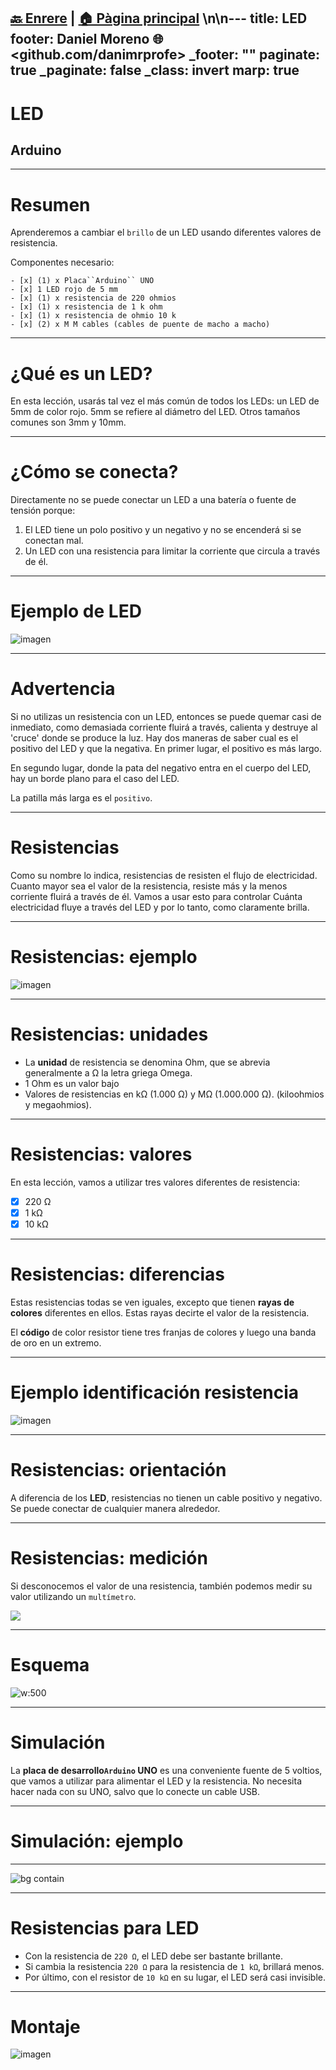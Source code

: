 [🔙 Enrere](../) | [🏠 Pàgina principal](http://danimrprofe.github.io/apuntes/) \n\n---
title: LED
footer: Daniel Moreno 🌐 <github.com/danimrprofe>
_footer: ""
paginate: true
_paginate: false
_class: invert
marp: true
---

# LED
## Arduino

---

# Resumen

Aprenderemos a cambiar el ``brillo`` de un LED usando diferentes valores  de resistencia.

Componentes necesario:
```
- [x] (1) x Placa``Arduino`` UNO
- [x] 1 LED rojo de 5 mm
- [x] (1) x resistencia de 220 ohmios
- [x] (1) x resistencia de 1 k ohm
- [x] (1) x resistencia de ohmio 10 k
- [x] (2) x M M cables (cables de puente de macho a macho)
```

---

# ¿Qué es un LED?

En esta lección, usarás tal vez el más común de todos los LEDs: un LED de 5mm de color rojo. 5mm se refiere al diámetro del LED. Otros tamaños comunes son 3mm y 10mm.

---

# ¿Cómo se conecta?

Directamente no se puede conectar un LED a una batería o fuente de tensión porque:

1) El  LED tiene un polo positivo y un negativo y no se encenderá si se conectan mal.
2) Un LED con una resistencia para limitar la corriente que circula a través de él.

---

# Ejemplo de LED

![imagen](media/image53.jpeg)

---

# Advertencia

Si no utilizas un resistencia con un LED, entonces se puede quemar casi de inmediato, como demasiada corriente fluirá a través, calienta y destruye al 'cruce' donde se produce la luz. Hay dos maneras de saber cual es el positivo del LED y que la negativa. En primer lugar, el positivo es más largo.

En segundo lugar, donde la pata del negativo entra en el cuerpo del LED, hay un borde plano para el caso del LED.

La patilla más larga es el ``positivo``.

---

# Resistencias

Como su nombre lo indica, resistencias de resisten el flujo de electricidad. Cuanto mayor sea el valor de la resistencia, resiste más y la menos corriente fluirá a través de él. Vamos a usar esto para controlar Cuánta electricidad fluye a través del LED y por lo tanto, como claramente brilla.

---

# Resistencias: ejemplo

![imagen](media/image54.jpeg)

---

# Resistencias: unidades

- La **unidad** de resistencia se denomina Ohm, que se abrevia generalmente a Ω la letra griega Omega.
- 1 Ohm es un valor bajo
- Valores de resistencias en kΩ (1.000 Ω) y MΩ (1.000.000 Ω). (kiloohmios y megaohmios).

---

# Resistencias: valores

En esta lección, vamos a utilizar tres valores diferentes de resistencia:

- [x] 220 Ω
- [x] 1 kΩ
- [x] 10 kΩ

---

# Resistencias: diferencias

Estas resistencias todas se ven iguales, excepto que tienen **rayas de colores** diferentes en ellos. Estas rayas decirte el valor de la resistencia.

El **código** de color resistor tiene tres franjas de colores y luego una banda de oro en un extremo.

---

# Ejemplo identificación resistencia

![imagen](media/image55.jpeg)

---

# Resistencias: orientación

A diferencia de los **LED**, resistencias no tienen un cable positivo y negativo. Se puede conectar de cualquier manera alrededor.

---

# Resistencias: medición

Si desconocemos el valor de una resistencia, también podemos medir su valor utilizando un ``multímetro``.

![](img/2023-03-07-22-10-36.png)

---

# Esquema

![w:500](media/image56.jpeg)

---

# Simulación

La **placa de desarrollo``Arduino`` UNO** es una conveniente fuente de 5 voltios, que vamos a utilizar para alimentar el LED y la resistencia. No necesita hacer nada con su UNO, salvo que lo conecte un cable USB.

---

# Simulación: ejemplo

---

![bg contain](media/image57.jpeg)

---

# Resistencias para LED

- Con la resistencia de ``220 Ω``,  el LED debe ser bastante brillante.
- Si cambia  la resistencia ``220 Ω`` para la resistencia de ``1 kΩ``, brillará menos.
- Por último, con el resistor de ``10 kΩ`` en su lugar, el LED será casi invisible.

---

# Montaje

![imagen](img/2022-12-05-16-15-28.png)
